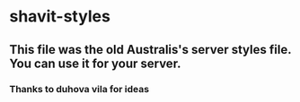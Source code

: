 # shavit-styles

## This file was the old Australis's server styles file. You can use it for your server.

### Thanks to duhova vila for ideas
